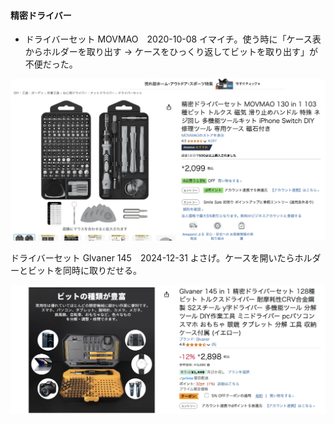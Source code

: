 #### 精密ドライバー

- ドライバーセット MOVMAO　2020-10-08 イマイチ。使う時に「ケース表からホルダーを取り出す → ケースをひっくり返してビットを取り出す」が不便だった。

![ドライバーセット_MOVMAO.png](./画像/ドライバーセット_MOVMAO.png)


ドライバーセット Glvaner 145　2024-12-31 よさげ。ケースを開いたらホルダーとビットを同時に取りだせる。

![精密ドライバーセット_Glvaner.png](./画像/精密ドライバーセット_Glvaner.png)
